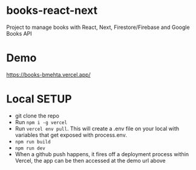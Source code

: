 # books-react-next
Project to manage books with React, Next, Firestore/Firebase and Google Books API

# Demo
https://books-bmehta.vercel.app/

# Local SETUP
- git clone the repo
- Run `npm i -g vercel`
- Run `vercel env pull`. This will create a .env file on your local with variables that get exposed with process.env.
- `npm run build`
- `npm run dev`
- When a github push happens, it fires off a deployment process within Vercel, the app can be then accessed at the demo url above
